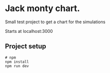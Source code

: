 # Jack monty chart. 

Small test project to get a chart for the simulations

Starts at localhost:3000

## Project setup

```
# npm
npm install
npm run dev

```

